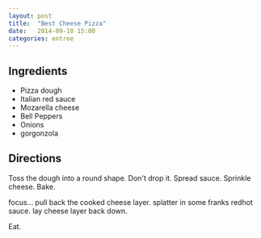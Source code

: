 ```yaml
---
layout: post
title:  "Best Cheese Pizza"
date:   2014-09-10 15:00
categories: entree
---
```


## Ingredients
- Pizza dough
- Italian red sauce
- Mozarella cheese
- Bell Peppers
- Onions
- gorgonzola

## Directions

Toss the dough into a round shape.  Don't drop it.  Spread sauce.  Sprinkle cheese.  Bake.  

focus... pull back the cooked cheese layer.  splatter in some franks redhot sauce.  lay cheese layer back down.

Eat.
